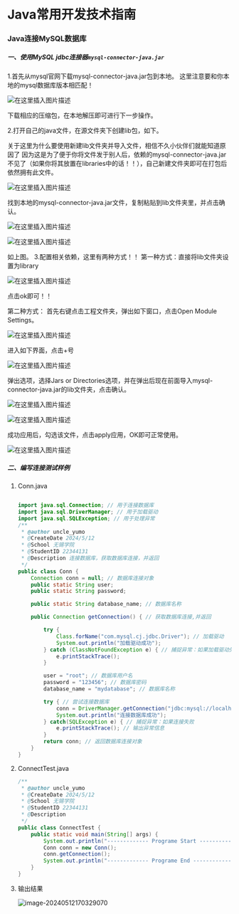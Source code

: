 # Java常用开发技术指南

### Java连接MySQL数据库

##### 一、使用**MySQL jdbc**连接器`mysql-connector-java.jar`

1.首先从mysql官网下载mysql-connector-java.jar包到本地。
这里注意要和你本地的mysql数据库版本相匹配！

![在这里插入图片描述](https://img-blog.csdnimg.cn/20210621212739576.png?x-oss-process=image/watermark,type_ZmFuZ3poZW5naGVpdGk,shadow_10,text_aHR0cHM6Ly9ibG9nLmNzZG4ubmV0L3FxXzUyMDUwNzY5,size_16,color_FFFFFF,t_70#pic_center)

下载相应的压缩包，在本地解压即可进行下一步操作。

2.打开自己的java文件，在源文件夹下创建lib包，如下。

关于这里为什么要使用新建lib文件夹并导入文件，相信不久小伙伴们就能知道原因了
因为这是为了便于你将文件发于别人后，依赖的mysql-connector-java.jar不见了（如果你将其放置在libraries中的话！！），自己新建文件夹即可在打包后依然拥有此文件。

![在这里插入图片描述](https://img-blog.csdnimg.cn/2021062121311297.png?x-oss-process=image/watermark,type_ZmFuZ3poZW5naGVpdGk,shadow_10,text_aHR0cHM6Ly9ibG9nLmNzZG4ubmV0L3FxXzUyMDUwNzY5,size_16,color_FFFFFF,t_70#pic_center)

找到本地的mysql-connector-java.jar文件，复制粘贴到lib文件夹里，并点击确认。

![在这里插入图片描述](https://img-blog.csdnimg.cn/20210621213435261.png#pic_center)

![在这里插入图片描述](https://img-blog.csdnimg.cn/20210621213444654.png#pic_center)

如上图。
3.配置相关依赖，这里有两种方式！！
第一种方式：直接将lib文件夹设置为library

![在这里插入图片描述](https://img-blog.csdnimg.cn/20210630214537796.png?x-oss-process=image/watermark,type_ZmFuZ3poZW5naGVpdGk,shadow_10,text_aHR0cHM6Ly9ibG9nLmNzZG4ubmV0L3FxXzUyMDUwNzY5,size_16,color_FFFFFF,t_70#pic_center)

点击ok即可！！

第二种方式：
首先右键点击工程文件夹，弹出如下窗口，点击Open Module Settings。

![在这里插入图片描述](https://img-blog.csdnimg.cn/20210621213755849.png?x-oss-process=image/watermark,type_ZmFuZ3poZW5naGVpdGk,shadow_10,text_aHR0cHM6Ly9ibG9nLmNzZG4ubmV0L3FxXzUyMDUwNzY5,size_16,color_FFFFFF,t_70#pic_center)

进入如下界面，点击+号

![在这里插入图片描述](https://img-blog.csdnimg.cn/20210621214055237.jpg?x-oss-process=image/watermark,type_ZmFuZ3poZW5naGVpdGk,shadow_10,text_aHR0cHM6Ly9ibG9nLmNzZG4ubmV0L3FxXzUyMDUwNzY5,size_16,color_FFFFFF,t_70#pic_center)

弹出选项，选择Jars or Directories选项，并在弹出后现在前面导入mysql-connector-java.jar的lib文件夹，点击确认。

![在这里插入图片描述](https://img-blog.csdnimg.cn/20210621214426987.png#pic_center)

![在这里插入图片描述](https://img-blog.csdnimg.cn/20210621214504851.png?x-oss-process=image/watermark,type_ZmFuZ3poZW5naGVpdGk,shadow_10,text_aHR0cHM6Ly9ibG9nLmNzZG4ubmV0L3FxXzUyMDUwNzY5,size_16,color_FFFFFF,t_70#pic_center)

成功应用后，勾选该文件，点击apply应用，OK即可正常使用。

![在这里插入图片描述](https://img-blog.csdnimg.cn/20210621214600931.png?x-oss-process=image/watermark,type_ZmFuZ3poZW5naGVpdGk,shadow_10,text_aHR0cHM6Ly9ibG9nLmNzZG4ubmV0L3FxXzUyMDUwNzY5,size_16,color_FFFFFF,t_70#pic_center)

##### 二、编写连接测试样例

1. Conn.java

   ```java
   
   import java.sql.Connection; // 用于连接数据库
   import java.sql.DriverManager; // 用于加载驱动
   import java.sql.SQLException; // 用于处理异常
   /**
    * @author uncle_yumo
    * @CreateDate 2024/5/12
    * @School 无锡学院
    * @StudentID 22344131
    * @Description 连接数据库，获取数据库连接，并返回
    */
   public class Conn {
       Connection conn = null; // 数据库连接对象
       public static String user;
       public static String password;
   
       public static String database_name; // 数据库名称
   
       public Connection getConnection() { // 获取数据库连接,并返回
   
           try {
               Class.forName("com.mysql.cj.jdbc.Driver"); // 加载驱动
               System.out.println("加载驱动成功");
           } catch (ClassNotFoundException e) { // 捕捉异常：如果加载驱动失败
               e.printStackTrace();
           }
   
           user = "root"; // 数据库用户名
           password = "123456"; // 数据库密码
           database_name = "mydatabase"; // 数据库名称
   
           try { // 尝试连接数据库
               conn = DriverManager.getConnection("jdbc:mysql://localhost:3306/" + database_name + "?useUnicode=true&characterEncoding=UTF-8", user, password);
               System.out.println("连接数据库成功");
           } catch(SQLException e) { // 捕捉异常：如果连接失败
               e.printStackTrace(); // 输出异常信息
           }
           return conn; // 返回数据库连接对象
       }
   }
   ```

2. ConnectTest.java

   ```java
   /**
    * @author uncle_yumo
    * @CreateDate 2024/5/12
    * @School 无锡学院
    * @StudentID 22344131
    * @Description
    */
   public class ConnectTest {
       public static void main(String[] args) {
           System.out.println("------------- Programe Start -------------");
           Conn conn = new Conn();
           conn.getConnection();
           System.out.println("------------- Programe End -------------");
       }
   }
   ```

3. 输出结果

   ![image-20240512170329070](C:/Users/wy139/AppData/Roaming/Typora/typora-user-images/image-20240512170329070.png)